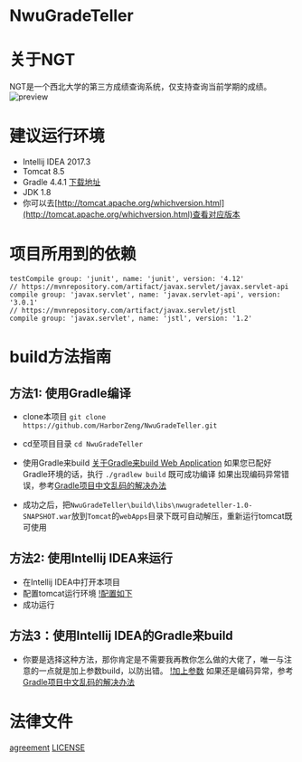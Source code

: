 # NwuGradeTeller
# 关于NGT
NGT是一个西北大学的第三方成绩查询系统，仅支持查询当前学期的成绩。
![preview]()

# 建议运行环境
- Intellij IDEA 2017.3
- Tomcat 8.5
- Gradle 4.4.1 [下载地址](https://gradle.org/)
- JDK 1.8
- 你可以去[http://tomcat.apache.org/whichversion.html](http://tomcat.apache.org/whichversion.html)查看对应版本

# 项目所用到的依赖
```
testCompile group: 'junit', name: 'junit', version: '4.12'
// https://mvnrepository.com/artifact/javax.servlet/javax.servlet-api
compile group: 'javax.servlet', name: 'javax.servlet-api', version: '3.0.1'
// https://mvnrepository.com/artifact/javax.servlet/jstl
compile group: 'javax.servlet', name: 'jstl', version: '1.2'
```


# build方法指南
## 方法1: 使用Gradle编译
- clone本项目
`git clone https://github.com/HarborZeng/NwuGradeTeller.git`

- cd至项目目录
`cd NwuGradeTeller`

- 使用Gradle来build
[关于Gradle来build Web Application](https://guides.gradle.org/building-java-web-applications/)
如果您已配好Gradle环境的话，执行
`./gradlew build`
既可成功编译
如果出现编码异常错误，参考[Gradle项目中文乱码的解决办法](http://blog.csdn.net/u011054333/article/details/54175641)

- 成功之后，把`NwuGradeTeller\build\libs\nwugradeteller-1.0-SNAPSHOT.war`放到`Tomcat`的`webApps`目录下既可自动解压，重新运行tomcat既可使用

## 方法2: 使用Intellij IDEA来运行
- 在Intellij IDEA中打开本项目
- 配置tomcat运行环境
[!配置如下]()
- 成功运行

## 方法3：使用Intellij IDEA的Gradle来build
- 你要是选择这种方法，那你肯定是不需要我再教你怎么做的大佬了，唯一与注意的一点就是加上参数build，以防出错。
[!加上参数]()
如果还是编码异常，参考[Gradle项目中文乱码的解决办法](http://blog.csdn.net/u011054333/article/details/54175641)

# 法律文件
[agreement](https://github.com/HarborZeng/NwuGradeTeller/blob/master/src/main/webapp/agreement.html)
[LICENSE](https://github.com/HarborZeng/NwuGradeTeller/blob/master/LICENSE)